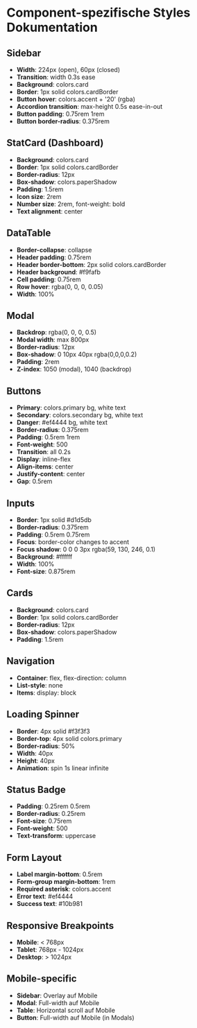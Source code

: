 # Component-spezifische Styles Dokumentation

## Sidebar
- **Width**: 224px (open), 60px (closed)
- **Transition**: width 0.3s ease
- **Background**: colors.card
- **Border**: 1px solid colors.cardBorder
- **Button hover**: colors.accent + '20' (rgba)
- **Accordion transition**: max-height 0.5s ease-in-out
- **Button padding**: 0.75rem 1rem
- **Button border-radius**: 0.375rem

## StatCard (Dashboard)
- **Background**: colors.card
- **Border**: 1px solid colors.cardBorder
- **Border-radius**: 12px
- **Box-shadow**: colors.paperShadow
- **Padding**: 1.5rem
- **Icon size**: 2rem
- **Number size**: 2rem, font-weight: bold
- **Text alignment**: center

## DataTable
- **Border-collapse**: collapse
- **Header padding**: 0.75rem
- **Header border-bottom**: 2px solid colors.cardBorder
- **Header background**: #f9fafb
- **Cell padding**: 0.75rem
- **Row hover**: rgba(0, 0, 0, 0.05)
- **Width**: 100%

## Modal
- **Backdrop**: rgba(0, 0, 0, 0.5)
- **Modal width**: max 800px
- **Border-radius**: 12px
- **Box-shadow**: 0 10px 40px rgba(0,0,0,0.2)
- **Padding**: 2rem
- **Z-index**: 1050 (modal), 1040 (backdrop)

## Buttons
- **Primary**: colors.primary bg, white text
- **Secondary**: colors.secondary bg, white text
- **Danger**: #ef4444 bg, white text
- **Border-radius**: 0.375rem
- **Padding**: 0.5rem 1rem
- **Font-weight**: 500
- **Transition**: all 0.2s
- **Display**: inline-flex
- **Align-items**: center
- **Justify-content**: center
- **Gap**: 0.5rem

## Inputs
- **Border**: 1px solid #d1d5db
- **Border-radius**: 0.375rem
- **Padding**: 0.5rem 0.75rem
- **Focus**: border-color changes to accent
- **Focus shadow**: 0 0 0 3px rgba(59, 130, 246, 0.1)
- **Background**: #ffffff
- **Width**: 100%
- **Font-size**: 0.875rem

## Cards
- **Background**: colors.card
- **Border**: 1px solid colors.cardBorder
- **Border-radius**: 12px
- **Box-shadow**: colors.paperShadow
- **Padding**: 1.5rem

## Navigation
- **Container**: flex, flex-direction: column
- **List-style**: none
- **Items**: display: block

## Loading Spinner
- **Border**: 4px solid #f3f3f3
- **Border-top**: 4px solid colors.primary
- **Border-radius**: 50%
- **Width**: 40px
- **Height**: 40px
- **Animation**: spin 1s linear infinite

## Status Badge
- **Padding**: 0.25rem 0.5rem
- **Border-radius**: 0.25rem
- **Font-size**: 0.75rem
- **Font-weight**: 500
- **Text-transform**: uppercase

## Form Layout
- **Label margin-bottom**: 0.5rem
- **Form-group margin-bottom**: 1rem
- **Required asterisk**: colors.accent
- **Error text**: #ef4444
- **Success text**: #10b981

## Responsive Breakpoints
- **Mobile**: < 768px
- **Tablet**: 768px - 1024px
- **Desktop**: > 1024px

## Mobile-specific
- **Sidebar**: Overlay auf Mobile
- **Modal**: Full-width auf Mobile
- **Table**: Horizontal scroll auf Mobile
- **Button**: Full-width auf Mobile (in Modals)
